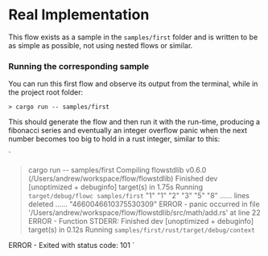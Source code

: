 # Real Implementation

This flow exists as a sample in the `samples/first` folder and is written to be as simple as possible,
not using nested flows or similar.

### Running the corresponding sample
You can run this first flow and observe its output from the terminal, while in the project root folder:

```shell script
> cargo run -- samples/first
```

This should generate the flow and then run it with the run-time, producing a fibonacci series and eventually an
integer overflow panic when the next number becomes too big to hold in a rust integer, similar to this:

`
> cargo run -- samples/first
   Compiling flowstdlib v0.6.0 (/Users/andrew/workspace/flow/flowstdlib)
    Finished dev [unoptimized + debuginfo] target(s) in 1.75s
     Running `target/debug/flowc samples/first`
"1"
"1"
"2"
"3"
"5"
"8"
...... lines deleted ......
"4660046610375530309"
ERROR	- panic occurred in file '/Users/andrew/workspace/flow/flowstdlib/src/math/add.rs' at line 22
ERROR	- Function STDERR:
    Finished dev [unoptimized + debuginfo] target(s) in 0.12s
     Running `samples/first/rust/target/debug/context`

ERROR	- Exited with status code: 101
`

